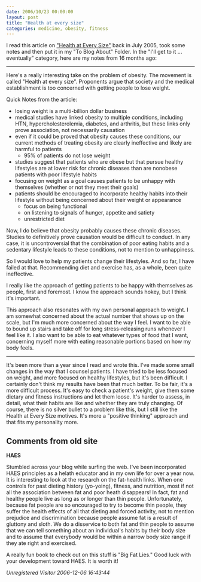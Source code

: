 ```yaml
---
date: 2006/10/23 00:00:00
layout: post
title: "Health at every size"
categories: medicine, obesity, fitness
---
```


I read this article on ["Health at Every Size"](http://www.medscape.com/viewarticle/506299) back in July 2005, took some notes and then put it in my "To Blog About" Folder. In the "I'll get to it ... eventually" category, here are my notes from 16 months ago: 

----

Here's a really interesting take on the problem of obesity. The movement is called "Health at every size". Proponents argue that society and the medical establishment is too concerned with getting people to lose weight.

Quick Notes from the article:

- losing weight is a multi-billion dollar business
- medical studies have linked obesity to multiple conditions, including HTN, hypercholesterolemia, diabetes, and arthritis, but these links only prove association, not necessarily causation
- even if it could be proved that obesity causes these conditions, our current methods of treating obesity are clearly ineffective and likely are harmful to patients
     - 95% of patients do not lose weight
- studies suggest that patients who are obese but that pursue healthy lifestyles are at lower risk for chronic diseases than are nonobese patients with poor lifestyle habits
- focusing on weight as a goal causes patients to be unhappy with themselves (whether or not they meet their goals)
- patients should be encouraged to incorporate healthy habits into their lifestyle without being concerned about their weight or appearance
     - focus on being functional
     - on listening to signals of hunger, appetite and satiety
     - unrestricted diet

Now, I do believe that obesity probably causes these chronic diseases. Studies to definitively prove causation would be difficult to conduct. In any case, it is uncontroversial that the combination of poor eating habits and a sedentary lifestyle leads to these conditions, not to mention to unhappiness.

So I would love to help my patients change their lifestyles. And so far, I have failed at that. Recommending diet and exercise has, as a whole, been quite ineffective.

I really like the approach of getting patients to be happy with themselves as people, first and foremost. I know the approach sounds hokey, but I think it's important.

This approach also resonates with my own personal approach to weight. I am somewhat concerned about the actual number that shows up on the scale, but I'm much more concerned about the way I feel. I want to be able to bound up stairs and take off for long stress-releasing runs whenever I feel like it. I also want to be able to eat whatever types of food that I want, concerning myself more with eating reasonable portions based on how my body feels.

--------

It's been more than a year since I read and wrote this. I've made some
small changes in the way that I counsel patients. I have tried to be
less focused on weight, and more focused on healthy lifestyles, but
it's been difficult. I certainly don't think my results have been that
much better. To be fair, it's a more difficult process. It's easy to
check a patient's weight, give them some dietary and fitness
instructions and let them loose. It's harder to assess, in detail,
what their habits are like and whether they are truly changing.  Of
course, there is no silver bullet to a problem like this, but I still
like the Health at Every Size motives. It's more a "positive thinking"
approach and that fits my personality more.

<div id="comment-box">
<h2>Comments from old site</h2>

<div class="one-comment">
<p><b>HAES</b></p>
<p>
Stumbled across your blog while surfing the web.  I've been
incorporated HAES principles as a helath educator and in my own life
for over a year now.  It is interesting to look at the research on the
fat-health links.  When one controls for past dieting history
(yo-yoing), fitness, and nutrition, most if not all the association
between fat and poor heath disappears!  In fact, fat and healthy
people live as long as or longer than thin people.  Unfortunately,
because fat people are so encouraged to try to become thin people,
they suffer the health effects of all that dieting and forced
activity, not to mention prejudice and discrimination because people
assume fat is a result of gluttony and sloth.  We do a disservice to
both fat and thin people to assume that we can tell something about an
individual's habits by their body size and to assume that everybody
would be within a narrow body size range if they ate right and
exercised.
</p>
<p>
A really fun book to check out on this stuff is "Big Fat Lies."  Good
luck with your development toward HAES.  It is worth it!
</p>
<address class="signature">
<span class="author">Unregistered Visitor</span>
<span class="date">2006-12-06 16:43:44</span>
</address>
</div>

</div>
